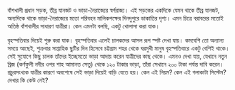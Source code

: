 বাঁশখালী প্রধান সড়ক, তীব্র যানজট ও ভাড়া-নৈরাজ্যের স্বর্গরাজ্য। এই সড়কের একদিকে যেমন থাকে তীব্র যানজট, অন্যদিকে থাকে ভাড়া-নৈরাজ্যের মতো পরিবহন মালিকপক্ষের দিনদুপুরে ডাকাতির দৃশ্য। এমন চিত্রে বরাবরের মতোই অতিষ্ঠ বাঁশখালীর সাধারণ যাত্রীরা। কেন এমনটা বলছি, একটু খোলাসা করা যাক।

বৃহস্পতিবার দিয়েই শুরু করা যাক। বৃহস্পতিবার এলেই চালকদের আসল রূপ স্পষ্ট দেখা যায়। কমবেশি তো অন্যান্য সময়ে আছেই, শুক্রবার সাপ্তাহিক ছুটির দিন হিসেবে চট্টগ্রাম শহর থেকে ঘরমুখী মানুষ বৃহস্পতিবারে একটু বেশিই থাকে। সেই সুযোগে কিছু চালক তাঁদের ইচ্ছেমতো ভাড়া আদায় করেন যাত্রীদের কাছ থেকে। এমনও দেখা যায়, যেখানে নতুন ব্রিজ (কর্ণফুলী নদীর ওপর শাহ আমানত সেতু) থেকে ১২০ টাকার ভাড়া, তাঁরা সেখানে ২০০ টাকা পর্যন্ত দাবি করেন। প্রচুরসংখ্যক যাত্রীর কারণে অবশেষে সেই ভাড়া দিয়েই বাড়ি যেতে হয়। কেন এই নিয়ম? কেন এই গলাকাটা সিস্টেম? দেখার কি কেউ নেই?
